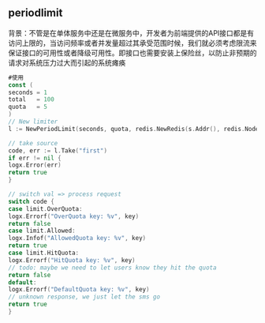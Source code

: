 
## periodlimit
背景：不管是在单体服务中还是在微服务中，开发者为前端提供的API接口都是有访问上限的，当访问频率或者并发量超过其承受范围时候，我们就必须考虑限流来保证接口的可用性或者降级可用性。即接口也需要安装上保险丝，以防止非预期的请求对系统压力过大而引起的系统瘫痪
```go
#使用
const (
seconds = 1
total   = 100
quota   = 5
)
// New limiter
l := NewPeriodLimit(seconds, quota, redis.NewRedis(s.Addr(), redis.NodeType), "periodlimit")

// take source
code, err := l.Take("first")
if err != nil {
logx.Error(err)
return true
}

// switch val => process request
switch code {
case limit.OverQuota:
logx.Errorf("OverQuota key: %v", key)
return false
case limit.Allowed:
logx.Infof("AllowedQuota key: %v", key)
return true
case limit.HitQuota:
logx.Errorf("HitQuota key: %v", key)
// todo: maybe we need to let users know they hit the quota
return false
default:
logx.Errorf("DefaultQuota key: %v", key)
// unknown response, we just let the sms go
return true
}
```
